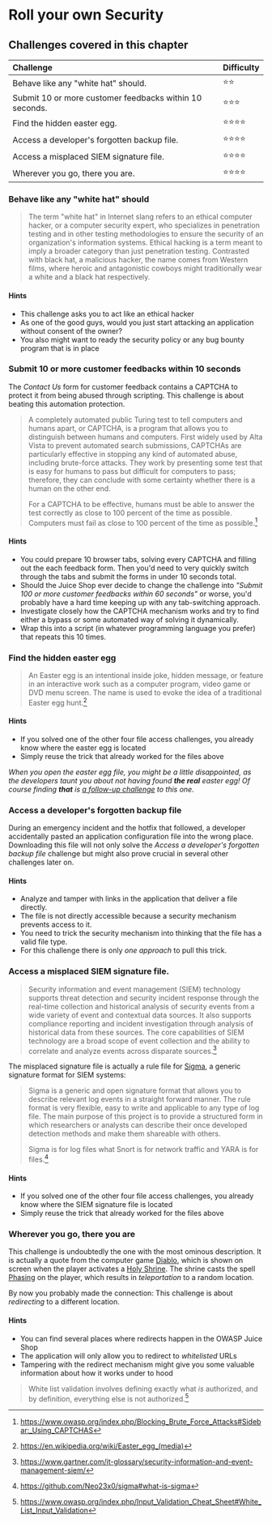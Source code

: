 # Roll your own Security

## Challenges covered in this chapter

| Challenge                                               | Difficulty               |
|:--------------------------------------------------------|:-------------------------|
| Behave like any "white hat" should.                     | :star::star:             |
| Submit 10 or more customer feedbacks within 10 seconds. | :star::star::star:       |
| Find the hidden easter egg.                             | :star::star::star::star: |
| Access a developer's forgotten backup file.             | :star::star::star::star: |
| Access a misplaced SIEM signature file.                 | :star::star::star::star: |
| Wherever you go, there you are.                         | :star::star::star::star: |

### Behave like any "white hat" should

> The term "white hat" in Internet slang refers to an ethical computer
> hacker, or a computer security expert, who specializes in penetration
> testing and in other testing methodologies to ensure the security of
> an organization's information systems. Ethical hacking is a term meant
> to imply a broader category than just penetration testing. Contrasted
> with black hat, a malicious hacker, the name comes from Western films,
> where heroic and antagonistic cowboys might traditionally wear a white
> and a black hat respectively.

#### Hints

* This challenge asks you to act like an ethical hacker
* As one of the good guys, would you just start attacking an application
  without consent of the owner?
* You also might want to ready the security policy or any bug bounty
  program that is in place

### Submit 10 or more customer feedbacks within 10 seconds

The _Contact Us_ form for customer feedback contains a CAPTCHA to
protect it from being abused through scripting. This challenge is about
beating this automation protection.

> A completely automated public Turing test to tell computers and humans
> apart, or CAPTCHA, is a program that allows you to distinguish between
> humans and computers. First widely used by Alta Vista to prevent
> automated search submissions, CAPTCHAs are particularly effective in
> stopping any kind of automated abuse, including brute-force attacks.
> They work by presenting some test that is easy for humans to pass but
> difficult for computers to pass; therefore, they can conclude with
> some certainty whether there is a human on the other end.
>
> For a CAPTCHA to be effective, humans must be able to answer the test
> correctly as close to 100 percent of the time as possible. Computers
> must fail as close to 100 percent of the time as possible.[^5]

#### Hints

* You could prepare 10 browser tabs, solving every CAPTCHA and filling
  out the each feedback form. Then you'd need to very quickly switch
  through the tabs and submit the forms in under 10 seconds total.
* Should the Juice Shop ever decide to change the challenge into
  _"Submit 100 or more customer feedbacks within 60 seconds"_ or worse,
  you'd probably have a hard time keeping up with any tab-switching
  approach.
* Investigate closely how the CAPTCHA mechanism works and try to find
  either a bypass or some automated way of solving it dynamically.
* Wrap this into a script (in whatever programming language you prefer)
  that repeats this 10 times.

### Find the hidden easter egg

> An Easter egg is an intentional inside joke, hidden message, or
> feature in an interactive work such as a computer program, video game
> or DVD menu screen. The name is used to evoke the idea of a
> traditional Easter egg hunt.[^1]

#### Hints

* If you solved one of the other four file access challenges, you
  already know where the easter egg is located
* Simply reuse the trick that already worked for the files above

_When you open the easter egg file, you might be a little disappointed,
as the developers taunt you about not having found **the real** easter
egg! Of course finding **that** is
[a follow-up challenge](security-through-obscurity.md#apply-some-advanced-cryptanalysis-to-find-the-real-easter-egg)
to this one._

### Access a developer's forgotten backup file

During an emergency incident and the hotfix that followed, a developer
accidentally pasted an application configuration file into the wrong
place. Downloading this file will not only solve the _Access a
developer's forgotten backup file_ challenge but might also prove
crucial in several other challenges later on.

#### Hints

* Analyze and tamper with links in the application that deliver a file
  directly.
* The file is not directly accessible because a security mechanism
  prevents access to it.
* You need to trick the security mechanism into thinking that the file
  has a valid file type.
* For this challenge there is only _one approach_ to pull this trick.

### Access a misplaced SIEM signature file.

> Security information and event management (SIEM) technology supports
> threat detection and security incident response through the real-time
> collection and historical analysis of security events from a wide
> variety of event and contextual data sources. It also supports
> compliance reporting and incident investigation through analysis of
> historical data from these sources. The core capabilities of SIEM
> technology are a broad scope of event collection and the ability to
> correlate and analyze events across disparate sources.[^2]

The misplaced signature file is actually a rule file for
[Sigma](https://github.com/Neo23x0/sigma), a generic signature format
for SIEM systems:

> Sigma is a generic and open signature format that allows you to
> describe relevant log events in a straight forward manner. The rule
> format is very flexible, easy to write and applicable to any type of
> log file. The main purpose of this project is to provide a structured
> form in which researchers or analysts can describe their once
> developed detection methods and make them shareable with others.
>
> Sigma is for log files what Snort is for network traffic and YARA is
> for files.[^3]

#### Hints

* If you solved one of the other four file access challenges, you
  already know where the SIEM signature file is located
* Simply reuse the trick that already worked for the files above

### Wherever you go, there you are

This challenge is undoubtedly the one with the most ominous description.
It is actually a quote from the computer game
[Diablo](http://us.blizzard.com/en-us/games/legacy/), which is shown on
screen when the player activates a
[Holy Shrine](http://diablo.gamepedia.com/Shrines_%28Diablo_I%29). The
shrine casts the spell
[Phasing](http://diablo.gamepedia.com/Phasing_%28Diablo_I%29) on the
player, which results in _teleportation_ to a random location.

By now you probably made the connection: This challenge is about
_redirecting_ to a different location.

#### Hints

* You can find several places where redirects happen in the OWASP Juice
  Shop
* The application will only allow you to redirect to _whitelisted_ URLs
* Tampering with the redirect mechanism might give you some valuable
  information about how it works under to hood

> White list validation involves defining exactly what _is_ authorized,
> and by definition, everything else is not authorized.[^4]

[^1]: https://en.wikipedia.org/wiki/Easter_egg_(media)

[^2]: https://www.gartner.com/it-glossary/security-information-and-event-management-siem/

[^3]: https://github.com/Neo23x0/sigma#what-is-sigma

[^4]: https://www.owasp.org/index.php/Input_Validation_Cheat_Sheet#White_List_Input_Validation

[^5]: https://www.owasp.org/index.php/Blocking_Brute_Force_Attacks#Sidebar:_Using_CAPTCHAS